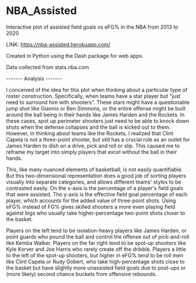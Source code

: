 # NBA_Assisted
Interactive plot of assisted field goals vs eFG% in the NBA from 2013 to 2020

LINK: https://nba-assisted.herokuapp.com/

Created in Python using the Dash package for web apps.

Data collected from stats.nba.com

------- Analysis -------

I conceived of the idea for this plot when thinking about a particular type of roster construction. Specifically, when teams have a star player but "just need to surround him with shooters". These stars might have a questionable jump shot like Giannis or Ben Simmons, or the entire offense might be built around the ball being in their hands like James Harden and the Rockets. In these cases, spot up perimeter shooters just need to be able to knock down shots when the defense collapses and the ball is kicked out to them. However, in thinking about teams like the Rockets, I realized that Clint Capela is not a three-point shooter, but still has a crucial role as an outlet for James Harden to dish on a drive, pick and roll or slip. This caused me to reframe my target into simply players that excel without the ball in their hands.

This, like many nuanced elements of basketball, is not easily quantifiable. But this two-dimensional representation does a good job of sorting players visually into separate categories, and allows different teams' styles to be contrasted easily. On the x-axis is the percentage of a player's field goals that were assisted. The y-axis is the effective field goal percentage of each player, which accounts for the added value of three-point shots. Using eFG% instead of FG% gives skilled shooters a more even playing field against bigs who usually take higher-percentage two-point shots closer to the basket.

Players on the left tend to be isolation-heavy players like James Harden, or point guards who pound the ball and control the offense out of pick-and-roll like Kemba Walker. Players on the far right tend to be spot-up shooters like Kyle Korver and Joe Harris who rarely create off the dribble. Players a little to the left of the spot-up shooters, but higher in eFG% tend to be roll men like Clint Capela or Rudy Gobert, who take high-percentage shots close to the basket but have slightly more unassisted field goals due to post-ups or (more likely) second chance buckets from offensive rebounds.
